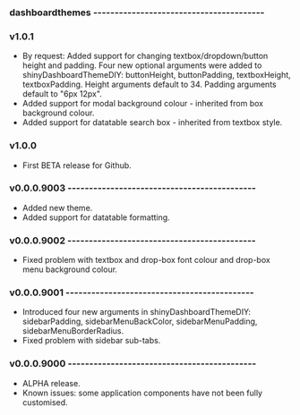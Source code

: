 ### dashboardthemes ----------------------------------------

### v1.0.1
* By request: Added support for changing textbox/dropdown/button height and padding.
  Four new optional arguments were added to shinyDashboardThemeDIY: 
  buttonHeight, buttonPadding, textboxHeight, textboxPadding.
  Height arguments default to 34. Padding arguments default to "6px 12px".
* Added support for modal background colour - inherited from box background colour.
* Added support for datatable search box - inherited from textbox style.


### v1.0.0
* First BETA release for Github.


### v0.0.0.9003 --------------------------------------------
* Added new theme.
* Added support for datatable formatting.


### v0.0.0.9002 --------------------------------------------
* Fixed problem with textbox and drop-box font colour and drop-box menu background colour.


### v0.0.0.9001 --------------------------------------------
* Introduced four new arguments in shinyDashboardThemeDIY:
  sidebarPadding, sidebarMenuBackColor, sidebarMenuPadding, sidebarMenuBorderRadius.
* Fixed problem with sidebar sub-tabs.


### v0.0.0.9000 --------------------------------------------
* ALPHA release.
* Known issues: some application components have not been fully customised.
